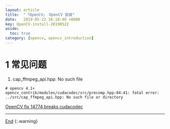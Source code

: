 ```yaml
---
layout: article
title:  "「OpenCV」 OpenCV 安装"
date:   2019-05-22 16:18:40 +0800
key: OpenCV-install-20190522
aside:
  toc: true
category: [opencv, opencv_introduction]
---
```

<span id='head'></span>  

<!--more-->


# 1 常见问题
1. cap_ffmpeg_api.hpp: No such file      
```
# opencv 4.1+
opencv_contrib/modules/cudacodec/src/precomp.hpp:84:41: fatal error: ../src/cap_ffmpeg_api.hpp: No such file or directory
```
[OpenCV fix 14774 breaks cudacodec](https://github.com/opencv/opencv_contrib/pull/2180)     

-------------------  
[End](#head)
{:.warning}  
